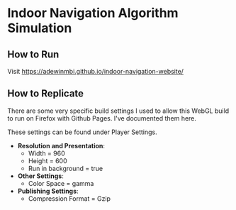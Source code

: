# Indoor Navigation Algorithm Simulation

## How to Run

Visit https://adewinmbi.github.io/indoor-navigation-website/

## How to Replicate

There are some very specific build settings I used to allow this WebGL build to run on Firefox with Github Pages. I've documented them here.

These settings can be found under Player Settings.
* **Resolution and Presentation**: 
  * Width = 960
  * Height = 600
  * Run in background = true
* **Other Settings**:
  * Color Space = gamma
* **Publishing Settings**:
  * Compression Format = Gzip
